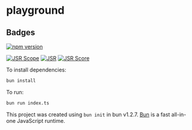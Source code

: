 # playground

## Badges

[![npm version](https://img.shields.io/npm/v/@mainqueueio/playground?color=cb0000&logo=npm)](https://www.npmjs.com/package/@mainqueueio/playground)


[![JSR Scope](https://jsr.io/badges/@mainqueueio)](https://jsr.io/@mainqueueio)
[![JSR](https://jsr.io/badges/@mainqueueio/playground)](https://jsr.io/@mainqueueio/playground)
[![JSR Score](https://jsr.io/badges/@mainqueueio/playground/score)](https://jsr.io/@mainqueueio/playground)


To install dependencies:

```bash
bun install
```

To run:

```bash
bun run index.ts
```

This project was created using `bun init` in bun v1.2.7. [Bun](https://bun.sh) is a fast all-in-one JavaScript runtime.
